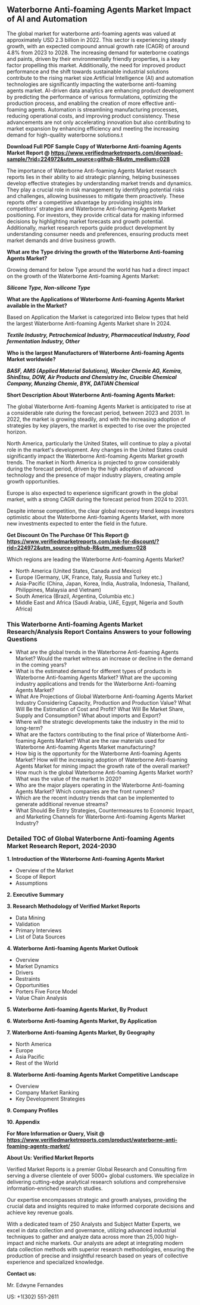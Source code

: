 <h2>Waterborne Anti-foaming Agents Market Impact of AI and Automation</h2>The global market for waterborne anti-foaming agents was valued at approximately USD 2.3 billion in 2022. This sector is experiencing steady growth, with an expected compound annual growth rate (CAGR) of around 4.8% from 2023 to 2028. The increasing demand for waterborne coatings and paints, driven by their environmentally friendly properties, is a key factor propelling this market. Additionally, the need for improved product performance and the shift towards sustainable industrial solutions contribute to the rising market size.Artificial Intelligence (AI) and automation technologies are significantly impacting the waterborne anti-foaming agents market. AI-driven data analytics are enhancing product development by predicting the performance of various formulations, optimizing the production process, and enabling the creation of more effective anti-foaming agents. Automation is streamlining manufacturing processes, reducing operational costs, and improving product consistency. These advancements are not only accelerating innovation but also contributing to market expansion by enhancing efficiency and meeting the increasing demand for high-quality waterborne solutions.t</p><p id="" class=""><strong>Download Full PDF Sample Copy of Waterborne Anti-foaming Agents Market Report @ <a href="https://www.verifiedmarketreports.com/download-sample/?rid=224972&utm_source=github-R&utm_medium=028" target="_blank">https://www.verifiedmarketreports.com/download-sample/?rid=224972&utm_source=github-R&utm_medium=028</a></strong></p><p>The importance of&nbsp;Waterborne Anti-foaming Agents Market research reports lies in their ability to aid strategic planning, helping businesses develop effective strategies by understanding market trends and dynamics. They play a crucial role in risk management by identifying potential risks and challenges, allowing businesses to mitigate them proactively. These reports offer a competitive advantage by providing insights into competitors' strategies and Waterborne Anti-foaming Agents Market positioning. For investors, they provide critical data for making informed decisions by highlighting market forecasts and growth potential. Additionally, market research reports guide product development by understanding consumer needs and preferences, ensuring products meet market demands and drive business growth.</p><p><strong>What are the&nbsp;Type driving the growth of the Waterborne Anti-foaming Agents Market?</strong></p><p id="" class="">Growing demand for below Type around the world has had a direct impact on the growth of the Waterborne Anti-foaming Agents Market:</p><em><strong>Silicone Type, Non-silicone Type</strong></em></p><strong>What are the&nbsp;Applications&nbsp;of Waterborne Anti-foaming Agents Market available in the Market?</strong></p><p id="" class="">Based on Application the Market is categorized into Below types that held the largest Waterborne Anti-foaming Agents Market share In 2024.</p><em><strong>Textile Industry, Petrochemical Industry, Pharmaceutical Industry, Food fermentation Industry, Other</strong></em></p><strong>Who is the largest Manufacturers of Waterborne Anti-foaming Agents Market worldwide?</strong></p><p><em><strong>BASF, AMS (Applied Material Solutions), Wacker Chemie AG, Kemira, ShinEtsu, DOW, Air Products and Chemistry Inc, Crucible Chemical Company, Munzing Chemie, BYK, DATIAN Chemical</strong></em></p><p id="" class=""><strong>Short Description About Waterborne Anti-foaming Agents Market:</strong></p><p>The global Waterborne Anti-foaming Agents Market is anticipated to rise at a considerable rate during the forecast period, between 2023 and 2031. In 2022, the market is growing steadily, and with the increasing adoption of strategies by key players, the market is expected to rise over the projected horizon.</p><p>North America, particularly the United States, will continue to play a pivotal role in the market's development. Any changes in the United States could significantly impact the Waterborne Anti-foaming Agents Market growth trends. The market in North America is projected to grow considerably during the forecast period, driven by the high adoption of advanced technology and the presence of major industry players, creating ample growth opportunities.</p><p>Europe is also expected to experience significant growth in the global market, with a strong CAGR during the forecast period from 2024 to 2031.</p><p>Despite intense competition, the clear global recovery trend keeps investors optimistic about the Waterborne Anti-foaming Agents Market, with more new investments expected to enter the field in the future.</p><p id="" class=""><strong>Get Discount On The Purchase Of This Report @ <a href="https://www.verifiedmarketreports.com/ask-for-discount/?rid=224972&utm_source=github-R&utm_medium=028" target="_blank">https://www.verifiedmarketreports.com/ask-for-discount/?rid=224972&utm_source=github-R&utm_medium=028</a></strong></p>Which regions are leading the Waterborne Anti-foaming Agents Market?</p><ul><li>North America (United States, Canada and Mexico)</li><li>Europe (Germany, UK, France, Italy, Russia and Turkey etc.)</li><li>Asia-Pacific (China, Japan, Korea, India, Australia, Indonesia, Thailand, Philippines, Malaysia and Vietnam)</li><li>South America (Brazil, Argentina, Columbia etc.)</li><li>Middle East and Africa (Saudi Arabia, UAE, Egypt, Nigeria and South Africa)</li></ul><h3 id="" class="">This Waterborne Anti-foaming Agents Market Research/Analysis Report Contains Answers to your following Questions</h3><ul><li>What are the global trends in the Waterborne Anti-foaming Agents Market? Would the market witness an increase or decline in the demand in the coming years?</li><li>What is the estimated demand for different types of products in Waterborne Anti-foaming Agents Market? What are the upcoming industry applications and trends for the Waterborne Anti-foaming Agents Market?</li><li>What Are Projections of Global Waterborne Anti-foaming Agents Market Industry Considering Capacity, Production and Production Value? What Will Be the Estimation of Cost and Profit? What Will Be Market Share, Supply and Consumption? What about imports and Export?</li><li>Where will the strategic developments take the industry in the mid to long-term?</li><li>What are the factors contributing to the final price of Waterborne Anti-foaming Agents Market? What are the raw materials used for Waterborne Anti-foaming Agents Market manufacturing?</li><li>How big is the opportunity for the Waterborne Anti-foaming Agents Market? How will the increasing adoption of Waterborne Anti-foaming Agents Market for mining impact the growth rate of the overall market?</li><li>How much is the global Waterborne Anti-foaming Agents Market worth? What was the value of the market In 2020?</li><li>Who are the major players operating in the Waterborne Anti-foaming Agents Market? Which companies are the front runners?</li><li>Which are the recent industry trends that can be implemented to generate additional revenue streams?</li><li>What Should Be Entry Strategies, Countermeasures to Economic Impact, and Marketing Channels for Waterborne Anti-foaming Agents Market Industry?</li></ul><h3 id="" class="">Detailed TOC of Global Waterborne Anti-foaming Agents Market Research Report, 2024-2030</h3><p id="" class=""><strong>1. Introduction of the Waterborne Anti-foaming Agents Market</strong></p><ul><li>Overview of the Market</li><li>Scope of Report</li><li>Assumptions</li></ul><p id="" class=""><strong>2. Executive Summary</strong></p><p id="" class=""><strong>3. Research Methodology of Verified Market Reports</strong></p><ul><li>Data Mining</li><li>Validation</li><li>Primary Interviews</li><li>List of Data Sources</li></ul><p id="" class=""><strong>4. Waterborne Anti-foaming Agents Market Outlook</strong></p><ul><li>Overview</li><li>Market Dynamics</li><li>Drivers</li><li>Restraints</li><li>Opportunities</li><li>Porters Five Force Model</li><li>Value Chain Analysis</li></ul><p id="" class=""><strong>5. Waterborne Anti-foaming Agents Market, By Product</strong></p><p id="" class=""><strong>6. Waterborne Anti-foaming Agents Market, By Application</strong></p><p id="" class=""><strong>7. Waterborne Anti-foaming Agents Market, By Geography</strong></p><ul><li>North America</li><li>Europe</li><li>Asia Pacific</li><li>Rest of the World</li></ul><p id="" class=""><strong>8. Waterborne Anti-foaming Agents Market Competitive Landscape</strong></p><ul><li>Overview</li><li>Company Market Ranking</li><li>Key Development Strategies</li></ul><p id="" class=""><strong>9. Company Profiles</strong></p><p id="" class=""><strong>10. Appendix</strong></p><p id="" class=""><strong>For More Information or Query, Visit @ <a href="https://www.verifiedmarketreports.com/product/waterborne-anti-foaming-agents-market/" target="_blank">https://www.verifiedmarketreports.com/product/waterborne-anti-foaming-agents-market/</a></strong></p><p id="" class=""><strong>About Us: Verified Market Reports</strong></p><p id="" class="">Verified Market Reports is a premier Global Research and Consulting firm serving a diverse clientele of over 5000+ global customers. We specialize in delivering cutting-edge analytical research solutions and comprehensive information-enriched research studies.</p><p id="" class="">Our expertise encompasses strategic and growth analyses, providing the crucial data and insights required to make informed corporate decisions and achieve key revenue goals.</p><p id="" class="">With a dedicated team of 250 Analysts and Subject Matter Experts, we excel in data collection and governance, utilizing advanced industrial techniques to gather and analyze data across more than 25,000 high-impact and niche markets. Our analysts are adept at integrating modern data collection methods with superior research methodologies, ensuring the production of precise and insightful research based on years of collective experience and specialized knowledge.</p><p id="" class=""><strong>Contact us:</strong></p><p id="" class="">Mr. Edwyne Fernandes</p><p id="" class="">US: +1(302) 551-2611</p>